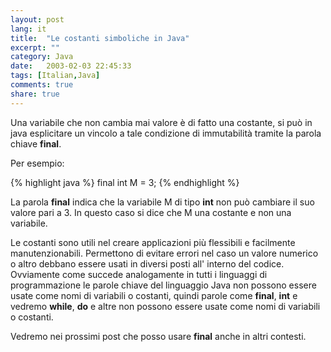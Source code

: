 ```yaml
---
layout: post
lang: it
title:  "Le costanti simboliche in Java"
excerpt: ""
category: Java
date:   2003-02-03 22:45:33
tags: [Italian,Java]
comments: true
share: true
---
```


Una variabile che non cambia mai valore è di fatto una costante, si può in java esplicitare un vincolo a tale condizione di immutabilità
tramite la parola chiave **final**.

Per esempio:

{% highlight java %}
final int M = 3;
{% endhighlight %}



La parola **final** indica che la variabile M di tipo **int** non può cambiare il suo valore pari a 3. 
In questo caso si dice che M  una costante e non una variabile.

Le costanti sono utili nel creare applicazioni più flessibili e facilmente manutenzionabili. 
Permettono di evitare errori nel caso un valore numerico o altro debbano essere usati in diversi posti all' interno del codice.
Ovviamente come succede analogamente in tutti i linguaggi di programmazione le parole chiave del linguaggio 
Java non possono essere usate come nomi di variabili o costanti, quindi parole come **final**, **int** e vedremo **while**, **do** e altre 
non possono essere usate come nomi di variabili o costanti. 

Vedremo nei prossimi post che posso usare **final** anche in altri contesti.
